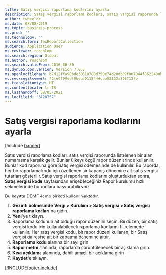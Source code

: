 ```yaml
---
title: Satış vergisi raporlama kodlarını ayarla
description: Satış vergisi raporlama kodları, satış vergisi raporunda listelenen bir alan numarasına karşılık gelir.
author: twheeloc
ms.date: 08/08/2019
ms.topic: business-process
ms.prod: ''
ms.technology: ''
ms.search.form: TaxReportCollection
audience: Application User
ms.reviewer: roschlom
ms.search.region: Global
ms.author: roschlom
ms.search.validFrom: 2016-06-30
ms.dyn365.ops.version: Version 7.0.0
ms.openlocfilehash: b7d12ffa90bde30518780d750e74d20db89f007044f8622480b8bd6e629e00dd
ms.sourcegitcommit: 42fe9790ddf0bdad911544deaa82123a396712fb
ms.translationtype: HT
ms.contentlocale: tr-TR
ms.lasthandoff: 08/05/2021
ms.locfileid: "6728757"
---
```

# <a name="set-up-sales-tax-reporting-codes"></a>Satış vergisi raporlama kodlarını ayarla

[!include [banner](../../includes/banner.md)]

Satış vergisi raporlama kodları, satış vergisi raporunda listelenen bir alan numarasına karşılık gelir. Bunlar ülkeye özgü rapor düzenlerinde kullanılır. Bunlar kod raporuna göre Satış vergisi ödemesinde de kullanılır. Bu raporda, her bir raporlama kodu için özetlenen bir kapanış dönemine ait satış vergisi tutarları gösterilir. Satış vergisi raporlama kodlarını oluşturduktan sonra, **Satış vergisi kodu** sayfasından erişebileceğiniz Rapor kurulumu hızlı sekmelerinde bu kodlara başvurabilirsiniz. 

Bu kayıtta DEMF demo şirketi kullanılmaktadır.

1. **Gezinti bölmesinde** **Vergi > Kurulum > Satış vergisi > Satış vergisi raporlama kodları**'na gidin.
2. **Yeni**'ye tıklayın.
3. Raporlama kodunun ait olduğu rapor düzenini seçin. Bu düzen, bir satış vergisi kodu için kullanılabilecek raporlama kodlarını filtrelemede kullanılır. Her satış vergisi kodu, bir rapor düzeni kullanan, bir Satış vergisi dairesine ait bir kapatma dönemine aittir.  
4. **Raporlama kodu** alanına bir sayı girin.
5. **Rapor metni** alanında, raporlarda görüntülenecek bir açıklama girin.
6. **Kısa açıklama** alanında, dahili amaçlı bir açıklama girin.
7. **Kaydet**'e tıklayın.



[!INCLUDE[footer-include](../../../includes/footer-banner.md)]